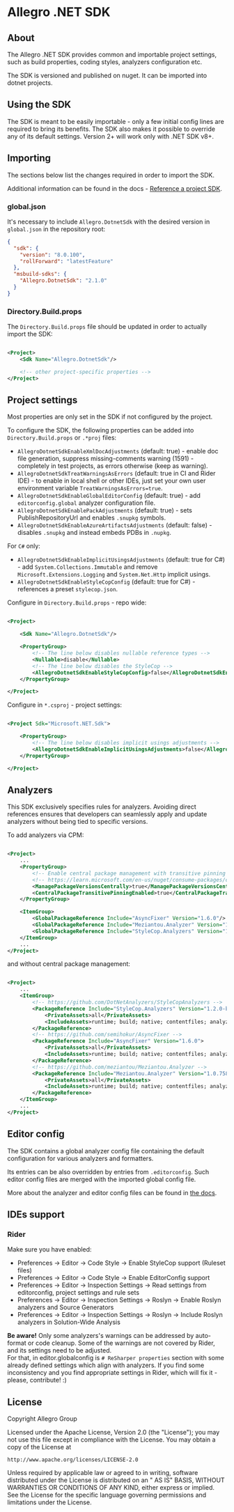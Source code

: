 # Allegro .NET SDK

## About

The Allegro .NET SDK provides common and importable project settings, such as
build properties, coding styles, analyzers configuration etc.

The SDK is versioned and published on nuget. It can be imported into dotnet
projects.

## Using the SDK

The SDK is meant to be easily importable - only a few initial config lines are
required to bring its benefits. The SDK also makes it possible to override any
of its default settings. Version 2+ will work only with .NET SDK v8+.

## Importing

The sections below list the changes required in order to import the SDK.

Additional information can be found in the docs -
[Reference a project SDK](https://docs.microsoft.com/en-us/visualstudio/msbuild/how-to-use-project-sdk?view=vs-2022#reference-a-project-sdk).

### global.json

It's necessary to include `Allegro.DotnetSdk` with the desired version in
`global.json` in the repository root:

```json
{
  "sdk": {
    "version": "8.0.100",
    "rollForward": "latestFeature"
  },
  "msbuild-sdks": {
    "Allegro.DotnetSdk": "2.1.0"
  }
}
```

### Directory.Build.props

The `Directory.Build.props` file should be updated in order to actually import
the SDK:

```xml

<Project>
    <Sdk Name="Allegro.DotnetSdk"/>

    <!-- other project-specific properties -->
</Project>
```

## Project settings

Most properties are only set in the SDK if not configured by the project.

To configure the SDK, the following properties can be added into
`Directory.Build.props` or `.*proj` files:

- `AllegroDotnetSdkEnableXmlDocAdjustments` (default: true) - enable doc file
  generation, suppress missing-comments warning (1591) - completely in test
  projects, as errors otherwise (keep as warning).
- `AllegroDotnetSdkTreatWarningsAsErrors` (default: true in CI and Rider IDE) -
  to enable in local shell or other IDEs, just set your own user environment
  variable `TreatWarningsAsErrors=true`.
- `AllegroDotnetSdkEnableGlobalEditorConfig` (default: true) - add
  `editorconfig.global` analyzer configuration file.
- `AllegroDotnetSdkEnablePackAdjustments` (default: true) - sets
  PublishRepositoryUrl and enables `.snupkg` symbols.
- `AllegroDotnetSdkEnableAzureArtifactsAdjustments` (default: false) - disables
  `.snupkg` and instead embeds PDBs in `.nupkg`.

For `C#` only:

- `AllegroDotnetSdkEnableImplicitUsingsAdjustments` (default: true for C#) - add
  `System.Collections.Immutable` and remove `Microsoft.Extensions.Logging` and
  `System.Net.Http` implicit usings.
- `AllegroDotnetSdkEnableStyleCopConfig` (default: true for C#) - references a
  preset `stylecop.json`.

Configure in `Directory.Build.props` - repo wide:

```xml

<Project>

    <Sdk Name="Allegro.DotnetSdk"/>

    <PropertyGroup>
        <!-- The line below disables nullable reference types -->
        <Nullable>disable</Nullable>
        <!-- The line below disables the StyleCop -->
        <AllegroDotnetSdkEnableStyleCopConfig>false</AllegroDotnetSdkEnableStyleCopConfig>
    </PropertyGroup>

</Project>
```

Configure in `*.csproj` - project settings:

```xml

<Project Sdk="Microsoft.NET.Sdk">

    <PropertyGroup>
        <!-- The line below disables implicit usings adjustments -->
        <AllegroDotnetSdkEnableImplicitUsingsAdjustments>false</AllegroDotnetSdkEnableImplicitUsingsAdjustments>
    </PropertyGroup>

</Project>
```

## Analyzers

This SDK exclusively specifies rules for analyzers. Avoiding direct references
ensures that developers can seamlessly apply and update analyzers without being
tied to specific versions.

To add analyzers via CPM:

```xml

<Project>
    ...
    <PropertyGroup>
        <!-- Enable central package management with transitive pinning -->
        <!-- https://learn.microsoft.com/en-us/nuget/consume-packages/central-package-management -->
        <ManagePackageVersionsCentrally>true</ManagePackageVersionsCentrally>
        <CentralPackageTransitivePinningEnabled>true</CentralPackageTransitivePinningEnabled>
    </PropertyGroup>

    <ItemGroup>
        <GlobalPackageReference Include="AsyncFixer" Version="1.6.0"/>
        <GlobalPackageReference Include="Meziantou.Analyzer" Version="1.0.758"/>
        <GlobalPackageReference Include="StyleCop.Analyzers" Version="1.2.0-beta.435"/>
    </ItemGroup>
    ...
</Project>
```

and without central package management:

```xml

<Project>
    ...
    <ItemGroup>
        <!-- https://github.com/DotNetAnalyzers/StyleCopAnalyzers -->
        <PackageReference Include="StyleCop.Analyzers" Version="1.2.0-beta.435">
            <PrivateAssets>all</PrivateAssets>
            <IncludeAssets>runtime; build; native; contentfiles; analyzers</IncludeAssets>
        </PackageReference>
        <!-- https://github.com/semihokur/AsyncFixer -->
        <PackageReference Include="AsyncFixer" Version="1.6.0">
            <PrivateAssets>all</PrivateAssets>
            <IncludeAssets>runtime; build; native; contentfiles; analyzers</IncludeAssets>
        </PackageReference>
        <!-- https://github.com/meziantou/Meziantou.Analyzer -->
        <PackageReference Include="Meziantou.Analyzer" Version="1.0.758">
            <PrivateAssets>all</PrivateAssets>
            <IncludeAssets>runtime; build; native; contentfiles; analyzers</IncludeAssets>
        </PackageReference>
    </ItemGroup>
    ...
</Project>
```

## Editor config

The SDK contains a global analyzer config file containing the default
configuration for various analyzers and formatters.

Its entries can be also overridden by entries from `.editorconfig`. Such editor
config files are merged with the imported global config file.

More about the analyzer and editor config files can be found in
[the docs](https://docs.microsoft.com/en-us/dotnet/fundamentals/code-analysis/configuration-files).

## IDEs support

### Rider

Make sure you have enabled:

- Preferences -> Editor -> Code Style -> Enable StyleCop support (Ruleset files)
- Preferences -> Editor -> Code Style -> Enable EditorConfig support
- Preferences -> Editor -> Inspection Settings -> Read settings from
  editorconfig, project settings and rule sets
- Preferences -> Editor -> Inspection Settings -> Roslyn -> Enable Roslyn
  analyzers and Source Generators
- Preferences -> Editor -> Inspection Settings -> Roslyn -> Include Roslyn
  analyzers in Solution-Wide Analysis

**Be aware!** Only some analyzers's warnings can be addressed by auto-format or
code cleanup. Some of the warnings are not covered by Rider, and its settings
need to be adjusted.  
For that, in editor.globalconfig is `# ReSharper properties` section with some
already defined settings which align with analyzers. If you find some
inconsistency and you find appropriate settings in Rider, which will fix it -
please, contribute! :)

## License

Copyright Allegro Group

Licensed under the Apache License, Version 2.0 (the "License"); you may not use
this file except in compliance with the License. You may obtain a copy of the
License at

`http://www.apache.org/licenses/LICENSE-2.0`

Unless required by applicable law or agreed to in writing, software distributed
under the License is distributed on an " AS IS" BASIS, WITHOUT WARRANTIES OR
CONDITIONS OF ANY KIND, either express or implied. See the License for the
specific language governing permissions and limitations under the License.
